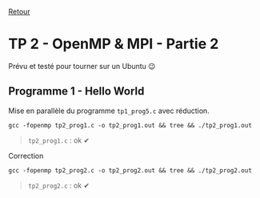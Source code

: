[Retour](../../)

# TP 2 - OpenMP & MPI - Partie 2

Prévu et testé pour tourner sur un Ubuntu 😉

## Programme 1 - Hello World

Mise en parallèle du programme `tp1_prog5.c` avec réduction.

```
gcc -fopenmp tp2_prog1.c -o tp2_prog1.out && tree && ./tp2_prog1.out
```

> `tp2_prog1.c` : ok ✔

Correction

```
gcc -fopenmp tp2_prog2.c -o tp2_prog2.out && tree && ./tp2_prog2.out
```

> `tp2_prog2.c` : ok ✔